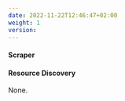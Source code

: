 ```yaml
---
date: 2022-11-22T12:46:47+02:00
weight: 1
version:
---
```


#### Scraper

#### Resource Discovery

None.
